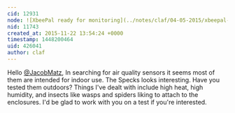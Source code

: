 ```yaml
---
cid: 12931
node: ![XbeePal ready for monitoring](../notes/claf/04-05-2015/xbeepal-ready-for-monitoring)
nid: 11743
created_at: 2015-11-22 13:54:24 +0000
timestamp: 1448200464
uid: 426041
author: claf
---
```


Hello [@JacobMatz](/profile/JacobMatz), 
In searching for air quality sensors it seems most of them are intended for indoor use. The Specks looks interesting. Have you tested them outdoors? Things I've dealt with include high heat, high humidity, and insects like wasps and spiders liking to attach to the enclosures. I'd be glad to work with you on a test if you're interested.

